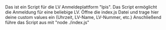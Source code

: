Das ist ein Script für die LV Anmeldeplattform "lpis". Das Script ermöglicht die Anmeldung für eine beliebige LV.
Öffne die index.js Datei und trage hier deine custom values ein (Uhrzeit, LV-Name, LV-Nummer, etc.) 
Anschließend führe das Script aus mit "node ./index.js"
